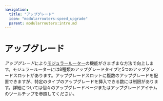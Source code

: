 ```yaml
---
navigation:
  title: "アップグレード"
  icon: "modularrouters:speed_upgrade"
  parent: modularrouters:intro.md
---
```


# アップグレード

*アップグレード*により[モジュラールーター](./modular_router.md)の機能がさまざまな方法で向上します。モジュラールーターには8種類のアップグレードタイプと5つのアップグレードスロットがあります。アップグレードスロットに複数のアップグレードを配置できますが、特定のタイプのアップグレードを挿入できる数には制限があります。詳細については個々のアップグレードページまたはアップグレードアイテムのツールチップを参照してください。

